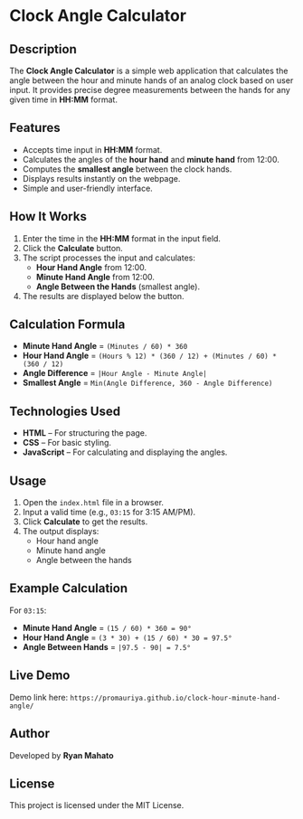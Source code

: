 # Clock Angle Calculator

## Description
The **Clock Angle Calculator** is a simple web application that calculates the angle between the hour and minute hands of an analog clock based on user input. It provides precise degree measurements between the hands for any given time in **HH:MM** format.

## Features
- Accepts time input in **HH:MM** format.
- Calculates the angles of the **hour hand** and **minute hand** from 12:00.
- Computes the **smallest angle** between the clock hands.
- Displays results instantly on the webpage.
- Simple and user-friendly interface.

## How It Works
1. Enter the time in the **HH:MM** format in the input field.
2. Click the **Calculate** button.
3. The script processes the input and calculates:
   - **Hour Hand Angle** from 12:00.
   - **Minute Hand Angle** from 12:00.
   - **Angle Between the Hands** (smallest angle).
4. The results are displayed below the button.

## Calculation Formula
- **Minute Hand Angle** = `(Minutes / 60) * 360`
- **Hour Hand Angle** = `(Hours % 12) * (360 / 12) + (Minutes / 60) * (360 / 12)`
- **Angle Difference** = `|Hour Angle - Minute Angle|`
- **Smallest Angle** = `Min(Angle Difference, 360 - Angle Difference)`

## Technologies Used
- **HTML** – For structuring the page.
- **CSS** – For basic styling.
- **JavaScript** – For calculating and displaying the angles.

## Usage
1. Open the `index.html` file in a browser.
2. Input a valid time (e.g., `03:15` for 3:15 AM/PM).
3. Click **Calculate** to get the results.
4. The output displays:
   - Hour hand angle
   - Minute hand angle
   - Angle between the hands

## Example Calculation
For `03:15`:
- **Minute Hand Angle** = `(15 / 60) * 360 = 90°`
- **Hour Hand Angle** = `(3 * 30) + (15 / 60) * 30 = 97.5°`
- **Angle Between Hands** = `|97.5 - 90| = 7.5°`

## Live Demo
Demo link here: `https://promauriya.github.io/clock-hour-minute-hand-angle/`

## Author
Developed by **Ryan Mahato**

## License
This project is licensed under the MIT License.

